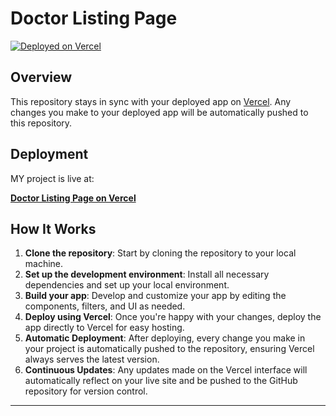 # Doctor Listing Page

[![Deployed on Vercel](https://img.shields.io/badge/Deployed%20on-Vercel-black?style=for-the-badge&logo=vercel)](https://bajaj-task-orpin.vercel.app/)

## Overview

This repository stays in sync with your deployed app on [Vercel](https://bajaj-task-orpin.vercel.app/). Any changes you make to your deployed app will be automatically pushed to this repository.

## Deployment

MY project is live at:

**[Doctor Listing Page on Vercel](https://bajaj-task-orpin.vercel.app/)**





## How It Works

1. **Clone the repository**: Start by cloning the repository to your local machine.
2. **Set up the development environment**: Install all necessary dependencies and set up your local environment.
3. **Build your app**: Develop and customize your app by editing the components, filters, and UI as needed.
4. **Deploy using Vercel**: Once you're happy with your changes, deploy the app directly to Vercel for easy hosting.
5. **Automatic Deployment**: After deploying, every change you make in your project is automatically pushed to the repository, ensuring Vercel always serves the latest version.
6. **Continuous Updates**: Any updates made on the Vercel interface will automatically reflect on your live site and be pushed to the GitHub repository for version control.

---


